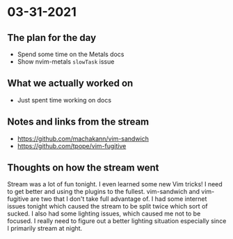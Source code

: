 # 03-31-2021

## The plan for the day

  - Spend some time on the Metals docs
  - Show nvim-metals `slowTask` issue

## What we actually worked on
  - Just spent time working on docs

## Notes and links from the stream
  - https://github.com/machakann/vim-sandwich
  - https://github.com/tpope/vim-fugitive

## Thoughts on how the stream went

Stream was a lot of fun tonight. I even learned some new Vim tricks! I need to
get better and using the plugins to the fullest. vim-sandwich and vim-fugitive
are two that I don't take full advantage of. I had some internet issues tonight
which caused the stream to be split twice which sort of sucked. I also had some
lighting issues, which caused me not to be focused. I really need to figure out
a better lighting situation especially since I primarily stream at night.
